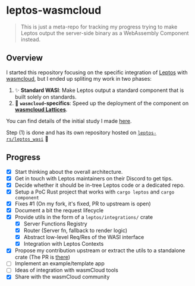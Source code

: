 # leptos-wasmcloud

> This is just a meta-repo for tracking my progress trying to make
> Leptos output the server-side binary as a WebAssembly Component
> instead.

## Overview

I started this repository focusing on the specific integration of [Leptos][leptos]
with [wasmcloud][wasmcloud], but I ended up spliting my work in two phases:

1. :sparkles: **Standard WASI**: Make Leptos output a standard component
   that is built solely on standards.
2. :rocket: **`wasmcloud`-specifics**: Speed up the deployment of the component
   on [**wasmcloud Lattices**][lattice].

You can find details of the initial study I made [here](docs/initial-study.md).

Step (1) is done and has its own repository hosted on
[`leptos-rs/leptos_wasi`](https://github.com/leptos-rs/leptos_wasi) :tada:

[wasm-component]: https://component-model.bytecodealliance.org/design/components.html
[leptos]: https://www.leptos.dev
[wasmcloud]: https://wasmcloud.com
[lattice]: https://wasmcloud.com/docs/concepts/lattice

## Progress

* [x] Start thinking about the overall architecture.
* [x] Get in touch with Leptos maintainers on their Discord to get tips.
* [x] Decide whether it should be in-tree Leptos code or a dedicated repo.
* [x] Setup a PoC Rust project that works with `cargo leptos` and `cargo component`
* [x] Fixes #1 (On my fork, it's fixed, PR to upstream is open)
* [x] Document a bit the request lifecycle
* [x] Provide utils in the form of a `leptos/integrations/` crate
   * [x] Server Functions Registry
   * [x] Router (Server fn, fallback to render logic)
   * [x] Abstract low-level Req/Res of the WASI interface
   * [x] Integration with Leptos Contexts
* [x] Propose my contribution upstream or extract the utils to a standalone crate
  (The PR is [there](https://github.com/leptos-rs/leptos/pull/3063))
* [ ] Implement an example/template app
* [ ] Ideas of integration with wasmCloud tools
* [x] Share with the wasmCloud community
